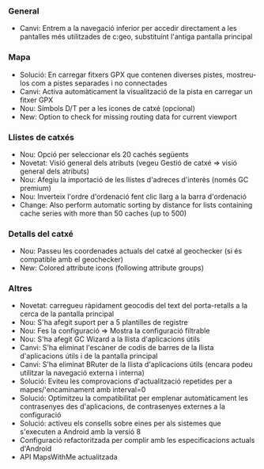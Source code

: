 ### General
- Canvi: Entrem a la navegació inferior per accedir directament a les pantalles més utilitzades de c:geo, substituint l'antiga pantalla principal

### Mapa
- Solució: En carregar fitxers GPX que contenen diverses pistes, mostreu-los com a pistes separades i no connectades
- Canvi: Activa automàticament la visualització de la pista en carregar un fitxer GPX
- Nou: Símbols D/T per a les icones de catxé (opcional)
- New: Option to check for missing routing data for current viewport

### Llistes de catxés
- Nou: Opció per seleccionar els 20 cachés següents
- Novetat: Visió general dels atributs (vegeu Gestió de catxé => visió general dels atributs)
- Nou: Afegiu la importació de les llistes d'adreces d'interès (només GC premium)
- Nou: Inverteix l'ordre d'ordenació fent clic llarg a la barra d'ordenació
- Change: Also perform automatic sorting by distance for lists containing cache series with more than 50 caches (up to 500)

### Detalls del catxé
- Nou: Passeu les coordenades actuals del catxé al geochecker (si és compatible amb el geochecker)
- New: Colored attribute icons (following attribute groups)

### Altres
- Novetat: carregueu ràpidament geocodis del text del porta-retalls a la cerca de la pantalla principal
- Nou: S'ha afegit suport per a 5 plantilles de registre
- Nou: Fes la configuració => Mostra la configuració filtrable
- Nou: S'ha afegit GC Wizard a la llista d'aplicacions útils
- Canvi: S'ha eliminat l'escàner de codis de barres de la llista d'aplicacions útils i de la pantalla principal
- Canvi: S'ha eliminat BRuter de la llista d'aplicacions útils (encara podeu utilitzar la navegació externa i interna)
- Solució: Eviteu les comprovacions d'actualització repetides per a mapes/'encaminament amb interval=0
- Solució: Optimitzeu la compatibilitat per emplenar automàticament les contrasenyes des d'aplicacions, de contrasenyes externes a la configuració
- Solució: activeu els consells sobre eines per als sistemes que s'executen a Android amb la versió 8
- Configuració refactoritzada per complir amb les especificacions actuals d'Android
- API MapsWithMe actualitzada
